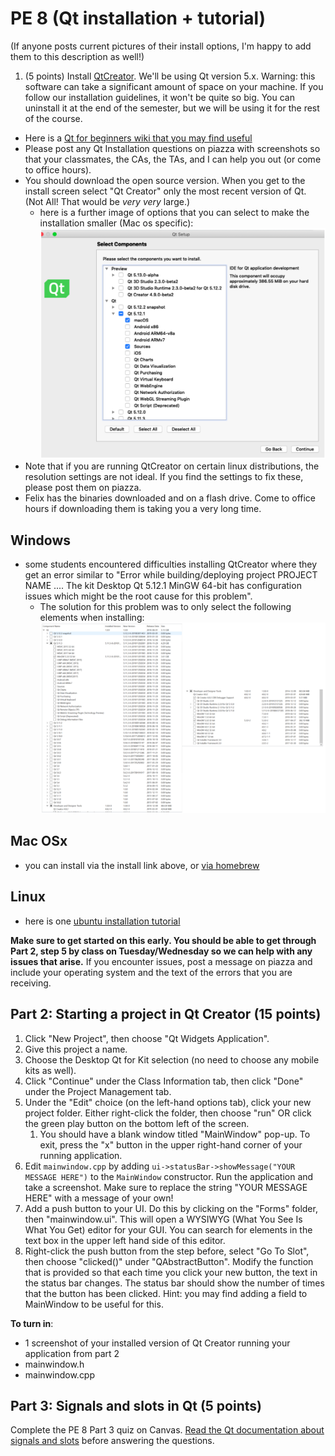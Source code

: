 PE 8 (Qt installation + tutorial)
==============

(If anyone posts current pictures of their install options, I'm happy to add them to this description as well!)

1. (5 points) Install [QtCreator](http://doc.qt.io/qt-5/gettingstarted.html). We'll be using Qt version 5.x. Warning: this software can take a significant amount of space on your machine. If you follow our installation guidelines, it won't be quite so big. You can uninstall it at the end of the semester, but we will be using it for the rest of the course.
- Here is a [Qt for beginners wiki that you may find useful](https://wiki.qt.io/Qt_for_Beginners)
- Please post any Qt Installation questions on piazza with screenshots so that your classmates, the CAs, the TAs, and I can help you out (or come to office hours).
- You should download the open source version. When you get to the install screen select "Qt Creator" only the most recent version of Qt. (Not All! That would be _very_ _very_ large.)
    - here is a further image of options that you can select to make the installation smaller (Mac os specific): ![installation options mac](qt_smaller.png)
- Note that if you are running QtCreator on certain linux distributions, the resolution settings are not ideal. If you find the settings to fix these, please post them on piazza.
- Felix has the binaries downloaded and on a flash drive. Come to office hours if downloading them is taking you a very long time.  


Windows
------
- some students encountered difficulties installing QtCreator where they get an error similar to "Error while building/deploying project PROJECT NAME .... The kit Desktop Qt 5.12.1 MinGW 64-bit has configuration issues which might be the root cause for this problem".
    - The solution for this problem was to only select the following elements when installing: ![min gw picture windows](windows_mingw_qt.png)

Mac OSx
------
- you can install via the install link above, or [via homebrew](http://macappstore.org/qt-creator/)

Linux
-----
- here is one [ubuntu installation tutorial](https://www.ics.com/blog/getting-started-qt-and-qt-creator-linux)

__Make sure to get started on this early. You should be able to get through Part 2, step 5 by class on Tuesday/Wednesday so we can help with any issues that arise.__  If you encounter issues, post a message on piazza and include your operating system and the text of the errors that you are receiving.

Part 2: Starting a project in Qt Creator (15 points)
-------------------------
1. Click "New Project", then choose "Qt Widgets Application".
2. Give this project a name.
3. Choose the Desktop Qt for Kit selection (no need to choose any mobile kits as well).
4. Click "Continue" under the Class Information tab, then click "Done" under the Project Management tab.
5. Under the "Edit" choice (on the left-hand options tab), click your new project folder. Either right-click the folder, then choose "run" OR click the green play button on the bottom left of the screen.
    1. You should have a blank window titled "MainWindow" pop-up. To exit, press the "x" button in the upper right-hand corner of your running application.
6. Edit `mainwindow.cpp` by adding `ui->statusBar->showMessage("YOUR MESSAGE HERE")` to the `MainWindow` constructor. Run the application and take a screenshot. Make sure to replace the string "YOUR MESSAGE HERE" with a message of your own!
7. Add a push button to your UI. Do this by clicking on the "Forms" folder, then "mainwindow.ui". This will open a WYSIWYG (What You See Is What You Get) editor for your GUI. You can search for elements in the text box in the upper left hand side of this editor.
8. Right-click the push button from the step before, select "Go To Slot", then choose "clicked()" under "QAbstractButton". Modify the function that is provided so that each time you click your new button, the text in the status bar changes. The status bar should show the number of times that the button has been clicked. Hint: you may find adding a field to MainWindow to be useful for this. 

__To turn in__:
- 1 screenshot of your installed version of Qt Creator running your application from part 2
- mainwindow.h
- mainwindow.cpp

Part 3: Signals and slots in Qt (5 points)
------------------
Complete the PE 8 Part 3 quiz on Canvas. [Read the Qt documentation about signals and slots](http://doc.qt.io/qt-5/signalsandslots.html) before answering the questions.


